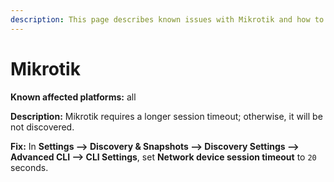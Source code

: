 ```yaml
---
description: This page describes known issues with Mikrotik and how to fix them.
---
```


# Mikrotik

**Known affected platforms:** all

**Description:** Mikrotik requires a longer session timeout; otherwise, it will
be not discovered.

**Fix:** In **Settings --> Discovery & Snapshots --> Discovery Settings -->
Advanced CLI --> CLI Settings**, set **Network device session timeout** to `20`
seconds.
